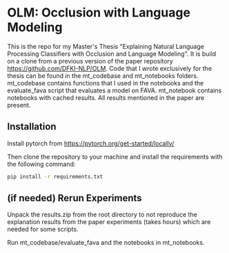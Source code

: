 # OLM: Occlusion with Language Modeling

This is the repo for my Master's Thesis "Explaining Natural Language Processing Classifiers with Occlusion and Language Modeling".
It is build on a clone from a previous version of the paper repository https://github.com/DFKI-NLP/OLM.
Code that I wrote exclusively for the thesis can be found in the mt_codebase and mt_notebooks folders.
mt_codebase contains functions that I used in the notebooks and the evaluate_fava script that evaluates a model on FAVA.
mt_notebook contains notebooks with cached results.
All results mentioned in the paper are present.

## Installation

Install pytorch from https://pytorch.org/get-started/locally/

Then clone the repository to your machine and install the requirements with the following command:

```bash
pip install -r requirements.txt
```

## (if needed) Rerun Experiments

Unpack the results.zip from the root directory to not reproduce the explanation results from the paper experiments (takes hours) which are needed for some scripts.

Run mt_codebase/evaluate_fava and the notebooks in mt_notebooks.
